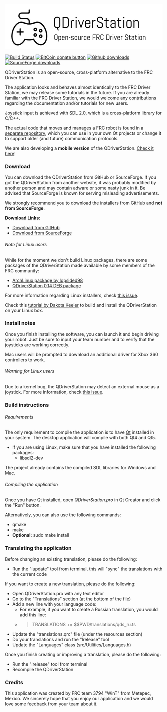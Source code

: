 ![Header](/etc/resources/logo.png)

[![Build Status](https://travis-ci.org/WinT-3794/QDriverStation.svg?branch=master)](https://travis-ci.org/WinT-3794/QDriverStation)
[![BitCoin donate button](https://img.shields.io/badge/bitcoin-donate-yellow.svg)](https://blockchain.info/address/1K85yLxjuqUmhkjP839R7C23XFhSxrefMx "Donate once-off to this project using BitCoin")
[![Github downloads](https://img.shields.io/github/downloads/wint-3794/qdriverstation/total.svg)](https://github.com/wint-3794/qdriverstation/releases/latest)
[![SourceForge downloads](https://img.shields.io/sourceforge/dt/qdriverstation.svg)](https://sourceforge.net/p/qdriverstation/download/?source=navbar)

QDriverStation is an open-source, cross-platform alternative to the FRC Driver Station.

The application looks and behaves almost identically to the FRC Driver Station, we may release some tutorials in the future. If you are already familiar with the FRC Driver Station, we would welcome any contributions regarding the documentation and/or tutorials for new users.

Joystick input is achieved with SDL 2.0, which is a cross-platform library for C/C++.

The actual code that moves and manages a FRC robot is found in a [separate repository](https://github.com/WinT-3794/LibDS), which you can use in your own Qt projects or change it to support older (and future) communication protocols.

We are also developing a **mobile version** of the QDriverStation. [Check it here](https://github.com/wint-3794/ds-mobile)!

### Download

You can download the QDriverStation from GitHub or SourceForge. If you got the QDriverStation from another website, it was probably modified by another person and may contain adware or some nasty junk in it. Be advised that SourceForge is known for serving misleading advertisements.

We strongly recommend you to download the installers from GitHub and **not from SourceForge**.

**Download Links:**

- [Download from GitHub](https://github.com/wint-3794/qdriverstation/releases/latest)
- [Download from SourceForge](https://sourceforge.net/projects/qdriverstation/files/latest/download)

###### Note for Linux users

While for the moment we don't build Linux packages, there are some packages of the QDriverStation made available by some members of the FRC community:

- [ArchLinux package by lopsided98](https://aur.archlinux.org/packages/qdriverstation-git/)
- [QDriverStation 0.14 DEB package](https://drive.google.com/file/d/0BwmIj7Fz03lXZ1JjYnhLVVdRR0E/view)

For more information regarding Linux installers, check [this issue](https://github.com/WinT-3794/QDriverStation/issues/9).

Check this [tutorial by Dakota Keeler](https://www.youtube.com/watch?v=G9DywTB9_cY) to build and install the QDriverStation on your Linux box.

### Install notes

Once you finish installing the software, you can launch it and begin driving your robot. Just be sure to input your team number and to verify that the joysticks are working correctly. 

Mac users will be prompted to download an additional driver for Xbox 360 controllers to work.

###### Warning for Linux users

Due to a kernel bug, the QDriverStation may detect an external mouse as a joystick. For more information, check [this issue](https://github.com/WinT-3794/QDriverStation/issues/13).

### Build instructions

###### Requirements

The only requirement to compile the application is to have [Qt](http://www.qt.io/download-open-source/) installed in your system. The desktop application will compile with both Qt4 and Qt5.

- If you are using Linux, make sure that you have installed the following packages:
    - libsdl2-dev
 
The project already contains the compiled SDL libraries for Windows and Mac.

###### Compiling the application

Once you have Qt installed, open *QDriverStation.pro* in Qt Creator and click the "Run" button.

Alternatively, you can also use the following commands:
- qmake
- make
- **Optional:** sudo make install

### Translating the application

Before changing an existing translation, please do the following:

- Run the "lupdate" tool from terminal, this will "sync" the translations with the current code

If you want to create a new translation, please do the following:

- Open QDriverStation.pro with any text editor
- Go to the "Translations" section (at the bottom of the file)
- Add a new line with your language code:
    - For example, if you want to create a Russian translation, you would add this line:
    - > TRANSLATIONS += $$PWD/translations/qds_ru.ts
- Update the "translations.qrc" file (under the resources section)
- Do your translations and run the "lrelease" tool
- Update the "Languages" class (src/Utilities/Languages.h)

Once you finish creating or improving a translation, please do the following:

- Run the "lrelease" tool from terminal
- Recompile the QDriverStation

### Credits

This application was created by FRC team 3794 "WinT" from Metepec, Mexico. We sincerely hope that you enjoy our application and we would love some feedback from your team about it.
